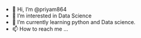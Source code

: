 - 👋 Hi, I’m @priyam864
- 👀 I’m interested in Data Science
- 🌱 I’m currently learning python and Data science.
- 📫 How to reach me ...

<!---
priyam864/priyam864 is a ✨ special ✨ repository because its `README.md` (this file) appears on your GitHub profile.
You can click the Preview link to take a look at your changes.
--->
